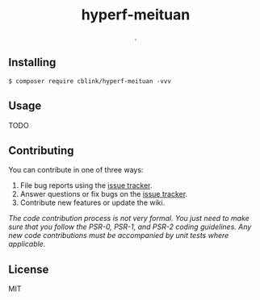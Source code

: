 <h1 align="center"> hyperf-meituan </h1>

<p align="center"> .</p>


## Installing

```shell
$ composer require cblink/hyperf-meituan -vvv
```

## Usage

TODO

## Contributing

You can contribute in one of three ways:

1. File bug reports using the [issue tracker](https://github.com/cblink/hyperf-meituan/issues).
2. Answer questions or fix bugs on the [issue tracker](https://github.com/cblink/hyperf-meituan/issues).
3. Contribute new features or update the wiki.

_The code contribution process is not very formal. You just need to make sure that you follow the PSR-0, PSR-1, and PSR-2 coding guidelines. Any new code contributions must be accompanied by unit tests where applicable._

## License

MIT